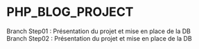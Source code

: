 # PHP_BLOG_PROJECT

Branch Step01 : Présentation du projet et mise en place de la DB  
Branch Step02 : Présentation du projet et mise en place de la DB 